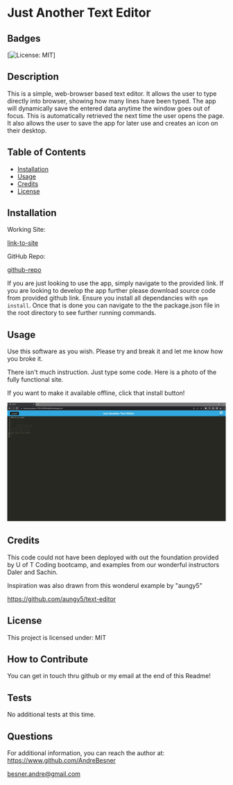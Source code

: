 # Just Another Text Editor

## Badges
[![License: MIT](https://img.shields.io/badge/License-MIT-yellow.svg)]

## Description

This is a simple, web-browser based text editor. It allows the user to type directly into browser, showing how many lines have been typed. The app will dynamically save the entered data anytime the window goes out of focus. This is automatically retrieved the next time the user opens the page. It also allows the user to save the app for later use and creates an icon on their desktop.


## Table of Contents

- [Installation](#installation)
- [Usage](#usage)
- [Credits](#credits)
- [License](#license)

## Installation

Working Site:

[link-to-site](https://blooming-plateau-74763-9cf9916ea8c0.herokuapp.com/)

GitHub Repo:

[github-repo](https://github.com/AndreBesner/just-another-text-editor)

If you are just looking to use the app, simply navigate to the provided link. If you are looking to develop the app further please download source code from provided github link. Ensure you install all dependancies with `npm install`. Once that is done you can navigate to the the package.json file in the root directory to see further running commands.


## Usage

Use this software as you wish. Please try and break it and let me know how you broke it.

There isn't much instruction. Just type some code. Here is a photo of the fully functional site.

If you want to make it available offline, click that install button!

![picture-of-site](./Working%20Site.JPG)

## Credits

This code could not have been deployed with out the foundation provided by U of T Coding bootcamp, and examples from our wonderful instructors Daler and Sachin.

Inspiration was also drawn from this wonderul example by "aungy5"

https://github.com/aungy5/text-editor

## License
    
This project is licensed under: MIT



## How to Contribute

You can get in touch thru github or my email at the end of this Readme!


## Tests

No additional tests at this time.


## Questions

For additional information, you can reach the author at: 
https://www.github.com/AndreBesner

besner.andre@gmail.com


